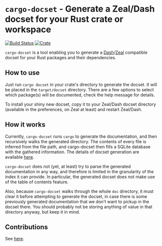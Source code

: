 # `cargo-docset` - Generate a Zeal/Dash docset for your Rust crate or workspace

[![Build Status](https://travis-ci.org/Robzz/cargo-docset.svg?branch=master)](https://travis-ci.org/Robzz/cargo-docset)
[![Crate](https://img.shields.io/crates/v/cargo-docset.svg)](https://crates.io/crates/cargo-docset)

`cargo-docset` is a tool enabling you to generate a [Dash](https://kapeli.com/dash)/[Zeal](https://zealdocs.org/)
compatible docset for your Rust packages and their dependencies.

## How to use

Just run `cargo docset` in your crate's directory to generate the docset. It will be placed in the `target/docset`
directory. There are a few options to select which package(s) will be documented, check the help message for details.

To install your shiny new docset, copy it to your Zeal/Dash docset directory (available in the preferences, on Zeal at
least) and restart Zeal/Dash.

## How it works

Currently, `cargo-docset` runs `cargo` to generate the documentation, and then recursively walks the generated
directory. The contents of every file is inferred from the file path, and cargo-docset then fills a SQLite database with
the gathered information. The details of docset generation are available [here](https://kapeli.com/docsets#dashDocset).

`cargo-docset` does not (yet, at least) try to parse the generated documentation in any way, and therefore is limited in
the granularity of the index it can provide. In particular, the generated docset does not make use of the table of
contents feature.

Also, because `cargo-docset` walks through the whole `doc` directory, it must clear it before attempting to generate
the docset, in case there is some previously generated documentation that we don't want to pickup in the docset there.
You should probably not be storing anything of value in that directory anyway, but keep it in mind.

## Contributions

See [here](./CONTRIBUTING.md).
